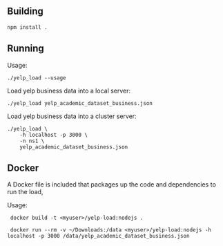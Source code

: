 
Building
----------------------------------------------------------------

    npm install .


Running
----------------------------------------------------------------

Usage:

    ./yelp_load --usage

Load yelp business data into a local server:

    ./yelp_load yelp_academic_dataset_business.json

Load yelp business data into a cluster server:

    ./yelp_load \
        -h localhost -p 3000 \
        -n ns1 \
        yelp_academic_dataset_business.json

Docker
----------------------------------------------------------------
A Docker file is included that packages up the code and dependencies to run the load, 

Usage:

     docker build -t <myuser>/yelp-load:nodejs .

     docker run --rm -v ~/Downloads:/data <myuser>/yelp-load:nodejs -h localhost -p 3000 /data/yelp_academic_dataset_business.json 


